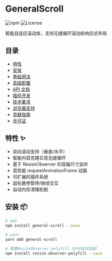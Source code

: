 # GeneralScroll

![npm](https://img.shields.io/npm/v/general-scroll)
![License](https://img.shields.io/badge/license-MIT-green)

智能自适应滚动库，支持无缝循环滚动和响应式布局

## 目录

- [特性](#特性-)
- [安装](#安装-)
- [基础用法](#基础用法-)
- [高级配置](#高级配置-)
- [API 文档](#api-文档-)
- [插件开发](#插件开发-)
- [技术要求](#技术要求-)
- [浏览器支持](#浏览器支持-)
- [贡献指南](#贡献指南-)
- [许可证](#许可证-)

## 特性 ✨

- 双向滚动支持（垂直/水平）
- 智能内容克隆实现无缝循环
- 基于 ResizeObserver 的容器尺寸监听
- 高性能 requestAnimationFrame 动画
- 可扩展的插件系统
- 鼠标悬停暂停/继续交互
- 自动内存清理机制

## 安装 📦

```bash
# npm
npm install general-scroll --save

# yarn
yarn add general-scroll

# 需要ResizeObserver polyfill（针对旧浏览器）
npm install resize-observer-polyfill --save
```

